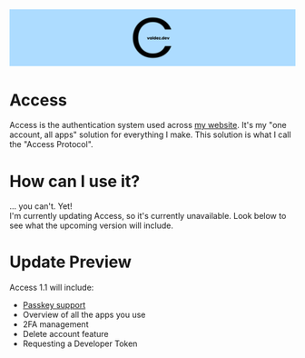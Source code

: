 <img src=".github/access.png" alt="Access logo header">

# Access
Access is the authentication system used across [my website](https://cvaldez.dev/). It's my "one account, all apps" 
solution for everything I make. This solution is what I call the "Access Protocol".

# How can I use it?
... you can't. Yet!<br>
I'm currently updating Access, so it's currently unavailable. Look below to see what the upcoming version will include.

# Update Preview
Access 1.1 will include:
- [Passkey support](https://www.passkeys.com/)
- Overview of all the apps you use
- 2FA management
- Delete account feature
- Requesting a Developer Token
